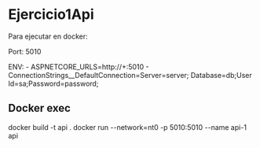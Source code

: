 # Ejercicio1Api

Para ejecutar en docker:

Port: 5010

ENV:
    - ASPNETCORE_URLS=http://+:5010
    - ConnectionStrings__DefaultConnection=Server=server; Database=db;User Id=sa;Password=password;

## Docker exec

docker build -t api .
docker run --network=nt0 -p 5010:5010 --name api-1 api